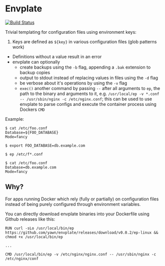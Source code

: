 # Envplate

[![Build Status](https://travis-ci.org/yawn/envplate.svg)](https://travis-ci.org/yawn/envplate)

Trivial templating for configuration files using environment keys:

1. Keys are defined as `${key}` in various configuration files (glob patterns work)
* Definitions without a value result in an error
* envplate can optionally
	* create backups using the `-b` flag, appending a `.bak` extension to backup copies
	* output to stdout instead of replacing values in files using the `-d` flag
	* be verbose about it's operations by using the `-v` flag
  * `exec()` another command by passing `--` after all arguments to `ep`, the path to the binary and arguments to it, e.g. `/usr/local/ep -v *.conf -- /usr/sbin/nginx -c /etc/nginx.conf`; this can be used to use envplate to parse configs and execute the container process using Dockers `CMD`

Example:

```
$ cat /etc/foo.conf
Database=${FOO_DATABASE}
Mode=fancy

$ export FOO_DATABASE=db.example.com

$ ep /etc/f*.conf

$ cat /etc/foo.conf
Database=db.example.com
Mode=fancy
```

## Why?

For apps running Docker which rely (fully or partially) on configuration files instead of being purely configured through environment variables.

You can directly download envplate binaries into your Dockerfile using Github releases like this:

```
RUN curl -sLo /usr/local/bin/ep https://github.com/yawn/envplate/releases/download/v0.0.2/ep-linux && chmod +x /usr/local/bin/ep

...

CMD /usr/local/bin/ep -v /etc/nginx/nginx.conf -- /usr/sbin/nginx -c /etc/nginx/conf
```
